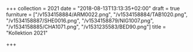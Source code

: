 +++
collection = 2021
date = "2018-08-13T13:13:35+02:00"
draft = true
furniture = ["/v1534158884/ARM0022.png", "/v1534158884/TAB1020.png", "/v1534158887/SHE0016.png", "/v1534158879/NIG1007.png", "/v1534158885/CHA1071.png", "/v1531235583/BED90.png"]
title = "Kollektion 2021"

+++
